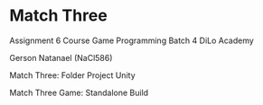 # Match Three
 
Assignment 6 Course Game Programming Batch 4 DiLo Academy

Gerson Natanael (NaCl586)

Match Three: Folder Project Unity

Match Three Game: Standalone Build
